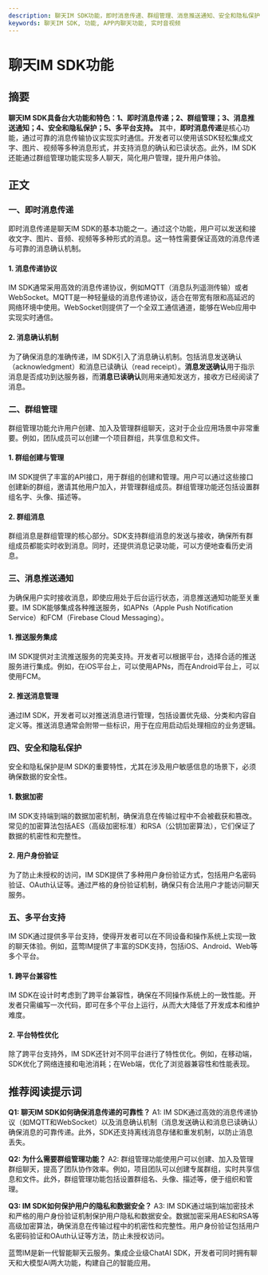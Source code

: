 ```yaml
---
description: 聊天IM SDK功能，即时消息传递、群组管理、消息推送通知、安全和隐私保护、多平台支持。推荐阅读提示词。
keywords: 聊天IM SDK, 功能, APP内聊天功能, 实时音视频
---
```

# 聊天IM SDK功能

## 摘要

**聊天IM SDK具备台大功能和特色：1、即时消息传递；2、群组管理；3、消息推送通知；4、安全和隐私保护；5、多平台支持。** 其中，**即时消息传递**是核心功能，通过可靠的消息传输协议实现实时通信。开发者可以使用该SDK轻松集成文字、图片、视频等多种消息形式，并支持消息的确认和已读状态。此外，IM SDK还能通过群组管理功能实现多人聊天，简化用户管理，提升用户体验。

## 正文

### 一、即时消息传递

即时消息传递是聊天IM SDK的基本功能之一。通过这个功能，用户可以发送和接收文字、图片、音频、视频等多种形式的消息。这一特性需要保证高效的消息传递与可靠的消息确认机制。

#### 1. 消息传递协议

IM SDK通常采用高效的消息传递协议，例如MQTT（消息队列遥测传输）或者WebSocket。MQTT是一种轻量级的消息传递协议，适合在带宽有限和高延迟的网络环境中使用。WebSocket则提供了一个全双工通信通道，能够在Web应用中实现实时通信。

#### 2. 消息确认机制

为了确保消息的准确传递，IM SDK引入了消息确认机制。包括消息发送确认（acknowledgment）和消息已读确认（read receipt）。**消息发送确认**用于指示消息是否成功到达服务器，而**消息已读确认**则用来通知发送方，接收方已经阅读了消息。

### 二、群组管理

群组管理功能允许用户创建、加入及管理群组聊天，这对于企业应用场景中非常重要。例如，团队成员可以创建一个项目群组，共享信息和文件。

#### 1. 群组创建与管理

IM SDK提供了丰富的API接口，用于群组的创建和管理。用户可以通过这些接口创建新的群组，邀请其他用户加入，并管理群组成员。群组管理功能还包括设置群组名字、头像、描述等。

#### 2. 群组消息

群组消息是群组管理的核心部分。SDK支持群组消息的发送与接收，确保所有群组成员都能实时收到消息。同时，还提供消息记录功能，可以方便地查看历史消息。

### 三、消息推送通知

为确保用户实时接收消息，即使应用处于后台运行状态，消息推送通知功能至关重要。IM SDK能够集成各种推送服务，如APNs（Apple Push Notification Service）和FCM（Firebase Cloud Messaging）。

#### 1. 推送服务集成

IM SDK提供对主流推送服务的完美支持。开发者可以根据平台，选择合适的推送服务进行集成。例如，在iOS平台上，可以使用APNs，而在Android平台上，可以使用FCM。

#### 2. 推送消息管理

通过IM SDK，开发者可以对推送消息进行管理，包括设置优先级、分类和内容自定义等。推送消息通常会附带一些标识，用于在应用启动后处理相应的业务逻辑。

### 四、安全和隐私保护

安全和隐私保护是IM SDK的重要特性，尤其在涉及用户敏感信息的场景下，必须确保数据的安全性。

#### 1. 数据加密

IM SDK支持端到端的数据加密机制，确保消息在传输过程中不会被截获和篡改。常见的加密算法包括AES（高级加密标准）和RSA（公钥加密算法），它们保证了数据的机密性和完整性。

#### 2. 用户身份验证

为了防止未授权的访问，IM SDK提供了多种用户身份验证方式，包括用户名密码验证、OAuth认证等。通过严格的身份验证机制，确保只有合法用户才能访问聊天服务。

### 五、多平台支持

IM SDK通过提供多平台支持，使得开发者可以在不同设备和操作系统上实现一致的聊天体验。例如，蓝莺IM提供了丰富的SDK支持，包括iOS、Android、Web等多个平台。

#### 1. 跨平台兼容性

IM SDK在设计时考虑到了跨平台兼容性，确保在不同操作系统上的一致性能。开发者只需编写一次代码，即可在多个平台上运行，从而大大降低了开发成本和维护难度。

#### 2. 平台特性优化

除了跨平台支持外，IM SDK还针对不同平台进行了特性优化。例如，在移动端，SDK优化了网络连接和电池消耗；在Web端，优化了浏览器兼容性和性能表现。

## 推荐阅读提示词

**Q1: 聊天IM SDK如何确保消息传递的可靠性？**
A1: IM SDK通过高效的消息传递协议（如MQTT和WebSocket）以及消息确认机制（消息发送确认和消息已读确认）确保消息的可靠传递。此外，SDK还支持离线消息存储和重发机制，以防止消息丢失。

**Q2: 为什么需要群组管理功能？**
A2: 群组管理功能使用户可以创建、加入及管理群组聊天，提高了团队协作效率。例如，项目团队可以创建专属群组，实时共享信息和文件。此外，群组管理功能包括设置群组名、头像、描述等，便于组织和管理。

**Q3: IM SDK如何保护用户的隐私和数据安全？**
A3: IM SDK通过端到端加密技术和严格的用户身份验证机制保护用户隐私和数据安全。数据加密采用AES和RSA等高级加密算法，确保消息在传输过程中的机密性和完整性。用户身份验证包括用户名密码验证和OAuth认证等方法，防止未授权访问。

蓝莺IM是新一代智能聊天云服务。集成企业级ChatAI SDK，开发者可同时拥有聊天和大模型AI两大功能，构建自己的智能应用。